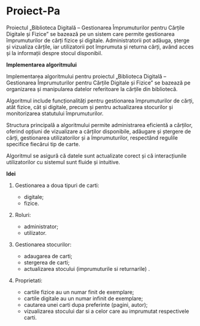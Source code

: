 # Proiect-Pa

Proiectul „Biblioteca Digitală – Gestionarea Împrumuturilor pentru Cărțile Digitale și Fizice” se bazează pe un sistem care permite gestionarea împrumuturilor de cărți fizice și digitale. 
Administratorii pot adăuga, șterge și vizualiza cărțile, iar utilizatorii pot împrumuta și returna cărți, având acces și la informații despre stocul disponibil.

**Implementarea algoritmului**

Implementarea algoritmului pentru proiectul „Biblioteca Digitală – Gestionarea Împrumuturilor pentru Cărțile Digitale și Fizice” se bazează pe organizarea și manipularea datelor referitoare la cărțile din bibliotecă. 

Algoritmul include funcționalități pentru gestionarea împrumuturilor de cărți, atât fizice, cât și digitale, precum și pentru actualizarea stocurilor și monitorizarea statutului împrumuturilor. 

Structura principală a algoritmului permite administrarea eficientă a cărților, oferind opțiuni de vizualizare a cărților disponibile, adăugare și ștergere de cărți, gestionarea utilizatorilor și a împrumuturilor, respectând regulile specifice fiecărui tip de carte. 

Algoritmul se asigură că datele sunt actualizate corect și că interacțiunile utilizatorilor cu sistemul sunt fluide și intuitive.

**Idei**

1. Gestionarea a doua tipuri de carti:
   - digitale;
   - fizice.

2. Roluri:
   - administrator;
   - utilizator.

3. Gestionarea stocurilor:
   - adaugarea de carti;
   - stergerea de carti;
   - actualizarea stocului (imprumuturile si returnarile) .

4. Proprietati:
   - cartile fizice au un numar finit de exemplare;
   - cartile digitale au un numar infinit de exemplare;
   - cautarea unei carti dupa preferinte (pagini, autor);
   - vizualizarea stocului dar si a celor care au imprumutat respectivele carti.

